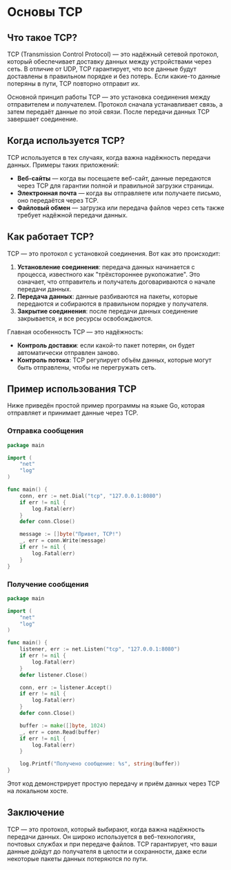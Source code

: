 
# Основы TCP

## Что такое TCP?

TCP (Transmission Control Protocol) — это надёжный сетевой протокол, который обеспечивает доставку данных между устройствами через сеть. В отличие от UDP, TCP гарантирует, что все данные будут доставлены в правильном порядке и без потерь. Если какие-то данные потеряны в пути, TCP повторно отправит их.

Основной принцип работы TCP — это установка соединения между отправителем и получателем. Протокол сначала устанавливает связь, а затем передаёт данные по этой связи. После передачи данных TCP завершает соединение.

## Когда используется TCP?

TCP используется в тех случаях, когда важна надёжность передачи данных. Примеры таких приложений:
- **Веб-сайты** — когда вы посещаете веб-сайт, данные передаются через TCP для гарантии полной и правильной загрузки страницы.
- **Электронная почта** — когда вы отправляете или получаете письмо, оно передаётся через TCP.
- **Файловый обмен** — загрузка или передача файлов через сеть также требует надёжной передачи данных.

## Как работает TCP?

TCP — это протокол с установкой соединения. Вот как это происходит:
1. **Установление соединения**: передача данных начинается с процесса, известного как "трёхстороннее рукопожатие". Это означает, что отправитель и получатель договариваются о начале передачи данных.
2. **Передача данных**: данные разбиваются на пакеты, которые передаются и собираются в правильном порядке у получателя.
3. **Закрытие соединения**: после передачи данных соединение закрывается, и все ресурсы освобождаются.

Главная особенность TCP — это надёжность:
- **Контроль доставки**: если какой-то пакет потерян, он будет автоматически отправлен заново.
- **Контроль потока**: TCP регулирует объём данных, которые могут быть отправлены, чтобы не перегружать сеть.

## Пример использования TCP

Ниже приведён простой пример программы на языке Go, которая отправляет и принимает данные через TCP.

### Отправка сообщения

```go
package main

import (
    "net"
    "log"
)

func main() {
    conn, err := net.Dial("tcp", "127.0.0.1:8080")
    if err != nil {
        log.Fatal(err)
    }
    defer conn.Close()

    message := []byte("Привет, TCP!")
    _, err = conn.Write(message)
    if err != nil {
        log.Fatal(err)
    }
}
```

### Получение сообщения

```go
package main

import (
    "net"
    "log"
)

func main() {
    listener, err := net.Listen("tcp", "127.0.0.1:8080")
    if err != nil {
        log.Fatal(err)
    }
    defer listener.Close()

    conn, err := listener.Accept()
    if err != nil {
        log.Fatal(err)
    }
    defer conn.Close()

    buffer := make([]byte, 1024)
    _, err = conn.Read(buffer)
    if err != nil {
        log.Fatal(err)
    }

    log.Printf("Получено сообщение: %s", string(buffer))
}
```

Этот код демонстрирует простую передачу и приём данных через TCP на локальном хосте.

## Заключение

TCP — это протокол, который выбирают, когда важна надёжность передачи данных. Он широко используется в веб-технологиях, почтовых службах и при передаче файлов. TCP гарантирует, что ваши данные дойдут до получателя в целости и сохранности, даже если некоторые пакеты данных потеряются по пути.

